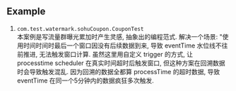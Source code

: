 Example
-----------
1. `com.test.watermark.sohuCoupon.CouponTest`  
    本案例是写流量群曝光累加时产生灵感, 抽象出的编程范式. 解决一个场景:
    "使用时间时间时最后一个窗口因没有后续数据到来, 导致 eventTime 水位线不往前推进, 无法触发窗口计算. 虽然这里用自定义 trigger 的方式, 让 processtime scheduler 在真实时间超时后触发窗口, 但这种方案在回溯数据时会导致触发混乱. 因为回溯的数据全都算 processTime 的超时数据, 导致 eventTime 在同一个5分钟内的数据疯狂多次触发.